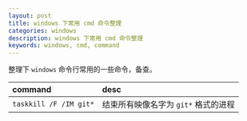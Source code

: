 ```yaml
---
layout: post
title: windows 下常用 cmd 命令整理
categories: windows
description: windows 下常用 cmd 命令整理
keywords: windows, cmd, command
---
```


整理下 `windows` 命令行常用的一些命令，备查。

|command|desc|
|:---------------|:-----------|
| `taskkill /F /IM git*` |结束所有映像名字为 `git*` 格式的进程|
